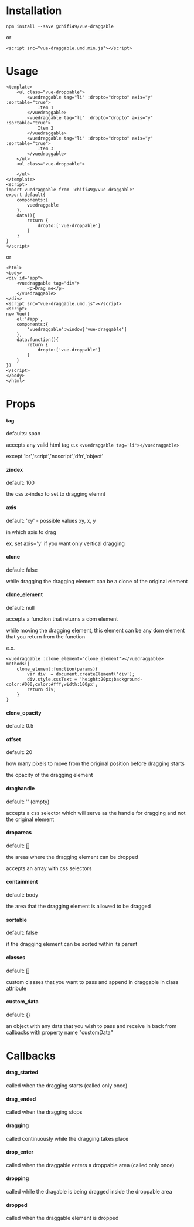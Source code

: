# Installation
`npm install --save @chifi49/vue-draggable`

or

`<script src="vue-draggable.umd.min.js"></script>`

# Usage
```
<template>
    <ul class="vue-droppable">
        <vuedraggable tag="li" :dropto="dropto" axis="y" :sortable="true">
            Item 1
        </vuedraggable>
        <vuedraggable tag="li" :dropto="dropto" axis="y" :sortable="true">
            Item 2
        </vuedraggable>
        <vuedraggable tag="li" :dropto="dropto" axis="y" :sortable="true">
            Item 3
        </vuedraggable>
    </ul>
    <ul class="vue-droppable">

    </ul>
</template>
<script>
import vuedraggable from 'chifi49@/vue-draggable'
export default{
    components:{
        vuedraggable
    },
    data(){
        return {
            dropto:['vue-droppable']
        }
    }
}
</script>
```
or
```
<html>
<body>
<div id="app">
    <vuedraggable tag="div">
        <p>Drag me</p>
    </vuedraggable>
</div>
<script src="vue-draggable.umd.js"></script>
<script>
new Vue({
    el:'#app',
    components:{
        'vuedraggable':window['vue-draggable']
    },
    data:function(){
        return {
            dropto:['vue-droppable']
        }
    }
})
</script>
</body>
</html>
```

# Props

#### tag
defaults: span

accepts any valid html tag e.x `<vuedraggable tag='li'></vuedraggable>`

except 'br','script','noscript','dfn','object'
#### zindex
default: 100

the css z-index to set to dragging elemnt
#### axis
default: 'xy' - possible values xy, x, y

in which axis to drag

ex. set axis='y' if you want only vertical dragging
#### clone
default: false

while dragging the dragging element can be a clone of the original element
#### clone_element
default: null

accepts a function that returns a dom element

while moving the dragging element, this element can be any dom element that you return from the function

e.x.
```
<vuedraggable :clone_element="clone_element"></vuedraggable>
methods:{
    clone_element:function(params){
        var div  = document.createElement('div');
        div.style.cssText = 'height:20px;background-color:#000;color:#fff;width:100px';
        return div;
    }
}
```
#### clone_opacity
default: 0.5

#### offset
default: 20

how many pixels to move from the original position before dragging starts

the opacity of the dragging element
#### draghandle
default: '' (empty)

accepts a css selector which will serve as the handle for dragging and not the original element
#### dropareas
default: []

the areas where the dragging element can be dropped

accepts an array with css selectors
#### containment
default:  body 

the area that the dragging element is allowed to be dragged
#### sortable
default: false

if the dragging element can be sorted within its parent

#### classes
default: []

custom classes that you want to pass and append in draggable in class attribute

#### custom_data
default: {}

an object with any data that you wish to pass and receive in back from callbacks with property name "customData"

# Callbacks
#### drag_started
called when the dragging starts (called only once)
#### drag_ended
called when the dragging stops 
#### dragging
called continuously while the dragging takes place
#### drop_enter
called when the draggable enters a droppable area (called only once)
#### dropping
called while the dragable is being dragged inside the droppable area
#### dropped
called when the draggable element is dropped